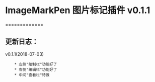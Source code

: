 # ImageMarkPen 图片标记插件 v0.1.1
=============

更新日志：
-------------
v0.1.1(2018-07-03)

        * 左侧"绘制栏"功能好了
        * 右侧"编辑栏"功能好了
        * 中间"查看栏"待做

